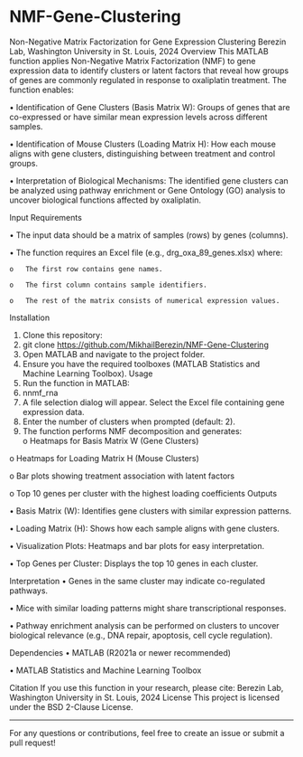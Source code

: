 # NMF-Gene-Clustering
Non-Negative Matrix Factorization for Gene Expression Clustering
Berezin Lab, Washington University in St. Louis, 2024
Overview
This MATLAB function applies Non-Negative Matrix Factorization (NMF) to gene expression data to identify clusters or latent factors that reveal how groups of genes are commonly regulated in response to oxaliplatin treatment. The function enables:

  •	Identification of Gene Clusters (Basis Matrix W): Groups of genes that are co-expressed or have similar mean expression levels across different samples.
  
  •	Identification of Mouse Clusters (Loading Matrix H): How each mouse aligns with gene clusters, distinguishing between treatment and control groups.
  
  •	Interpretation of Biological Mechanisms: The identified gene clusters can be analyzed using pathway enrichment or Gene Ontology (GO) analysis to uncover biological functions affected by oxaliplatin.
  
Input Requirements

  •	The input data should be a matrix of samples (rows) by genes (columns).
  
  •	The function requires an Excel file (e.g., drg_oxa_89_genes.xlsx) where: 
  
    o	The first row contains gene names.
    
    o	The first column contains sample identifiers.
    
    o	The rest of the matrix consists of numerical expression values.
    
Installation
1.	Clone this repository: 
2.	git clone https://github.com/MikhailBerezin/NMF-Gene-Clustering 
3.	Open MATLAB and navigate to the project folder.
4.	Ensure you have the required toolboxes (MATLAB Statistics and Machine Learning Toolbox).
Usage
1.	Run the function in MATLAB: 
2.	nnmf_rna
3.	A file selection dialog will appear. Select the Excel file containing gene expression data.
4.	Enter the number of clusters when prompted (default: 2).
5.	The function performs NMF decomposition and generates:	
  o	Heatmaps for Basis Matrix W (Gene Clusters)

  o	Heatmaps for Loading Matrix H (Mouse Clusters)
  
  o	Bar plots showing treatment association with latent factors
  
  o	Top 10 genes per cluster with the highest loading coefficients
Outputs

  •	Basis Matrix (W): Identifies gene clusters with similar expression patterns.
  
  •	Loading Matrix (H): Shows how each sample aligns with gene clusters.
  
  •	Visualization Plots: Heatmaps and bar plots for easy interpretation.
  
  •	Top Genes per Cluster: Displays the top 10 genes in each cluster.
  
Interpretation
  •	Genes in the same cluster may indicate co-regulated pathways.
  
  •	Mice with similar loading patterns might share transcriptional responses.
  
  •	Pathway enrichment analysis can be performed on clusters to uncover biological relevance (e.g., DNA repair, apoptosis, cell cycle regulation).
  
Dependencies
  •	MATLAB (R2021a or newer recommended)
  
  •	MATLAB Statistics and Machine Learning Toolbox
  
Citation
If you use this function in your research, please cite: Berezin Lab, Washington University in St. Louis, 2024
License
This project is licensed under the BSD 2-Clause License.
________________________________________
For any questions or contributions, feel free to create an issue or submit a pull request!

